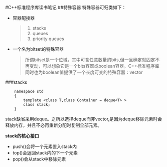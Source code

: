#C++标准程序库读书笔记
##特殊容器
特殊容器可归类如下：
+ 容器配接器

    >1. stacks
    >2. queues
    >3. priority queues
    
+ 一个名为bitset的特殊容器

    >所谓bitset是一个位域，其中可含任意数量的bits,但一旦确定就固定不再变动，可以想象它是一个bits容器或boolean容器。C++标准程序库同时也为boolean值提供了一个长度可变的特殊容器：vector<bool>
    
###stacks

        namespace std
        {
            template <class T,class Container = deque<T> >
            class stack;
        }
        
stack缺省采用deque。之所以选择deque而非vector,是因为deque移除元素时会释放内存，并且不必再重新分配时复制全部元素。

**stack的核心接口**
+ push()会将一个元素置入stack内
+ top()会返回stack内的下一个元素
+ pop()会从stack中移除元素

